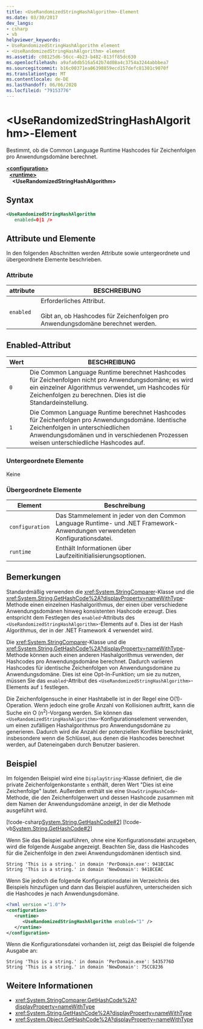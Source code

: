 ```yaml
---
title: <UseRandomizedStringHashAlgorithm>-Element
ms.date: 03/30/2017
dev_langs:
- csharp
- vb
helpviewer_keywords:
- UseRandomizedStringHashAlgorithm element
- <UseRandomizedStringHashAlgorithm> element
ms.assetid: c08125d6-56cc-4b23-b482-813ff85dc630
ms.openlocfilehash: a9afa0db516a542b74d08a4c3754a3244abbbea7
ms.sourcegitcommit: b16c00371ea06398859ecd157defc81301c9070f
ms.translationtype: MT
ms.contentlocale: de-DE
ms.lasthandoff: 06/06/2020
ms.locfileid: "79153776"
---
```

# <a name="userandomizedstringhashalgorithm-element"></a>\<UseRandomizedStringHashAlgorithm>-Element
Bestimmt, ob die Common Language Runtime Hashcodes für Zeichenfolgen pro Anwendungsdomäne berechnet.  
  
[**\<configuration>**](../configuration-element.md)\
&nbsp;&nbsp;[**\<runtime>**](runtime-element.md)\
&nbsp;&nbsp;&nbsp;&nbsp;**\<UseRandomizedStringHashAlgorithm>**  
  
## <a name="syntax"></a>Syntax  
  
```xml  
<UseRandomizedStringHashAlgorithm
   enabled=0|1 />  
```  
  
## <a name="attributes-and-elements"></a>Attribute und Elemente  
 In den folgenden Abschnitten werden Attribute sowie untergeordnete und übergeordnete Elemente beschrieben.  
  
### <a name="attributes"></a>Attribute  
  
|attribute|BESCHREIBUNG|  
|---------------|-----------------|  
|`enabled`|Erforderliches Attribut.<br /><br /> Gibt an, ob Hashcodes für Zeichenfolgen pro Anwendungsdomäne berechnet werden.|  
  
## <a name="enabled-attribute"></a>Enabled-Attribut  
  
|Wert|BESCHREIBUNG|  
|-----------|-----------------|  
|`0`|Die Common Language Runtime berechnet Hashcodes für Zeichenfolgen nicht pro Anwendungsdomäne; es wird ein einzelner Algorithmus verwendet, um Hashcodes für Zeichenfolgen zu berechnen. Dies ist die Standardeinstellung.|  
|`1`|Die Common Language Runtime berechnet Hashcodes für Zeichenfolgen pro Anwendungsdomäne. Identische Zeichenfolgen in unterschiedlichen Anwendungsdomänen und in verschiedenen Prozessen weisen unterschiedliche Hashcodes auf.|  
  
### <a name="child-elements"></a>Untergeordnete Elemente  
 Keine  
  
### <a name="parent-elements"></a>Übergeordnete Elemente  
  
|Element|Beschreibung|  
|-------------|-----------------|  
|`configuration`|Das Stammelement in jeder von den Common Language Runtime- und .NET Framework-Anwendungen verwendeten Konfigurationsdatei.|  
|`runtime`|Enthält Informationen über Laufzeitinitialisierungsoptionen.|  
  
## <a name="remarks"></a>Bemerkungen  
 Standardmäßig verwenden die <xref:System.StringComparer>-Klasse und die <xref:System.String.GetHashCode%2A?displayProperty=nameWithType>-Methode einen einzelnen Hashalgorithmus, der einen über verschiedene Anwendungsdomänen hinweg konsistenten Hashcode erzeugt. Dies entspricht dem Festlegen des `enabled`-Attributs des `<UseRandomizedStringHashAlgorithm>`-Elements auf `0`. Dies ist der Hash Algorithmus, der in der .NET Framework 4 verwendet wird.  
  
 Die <xref:System.StringComparer>-Klasse und die <xref:System.String.GetHashCode%2A?displayProperty=nameWithType>-Methode können auch einen anderen Hashalgorithmus verwenden, der Hashcodes pro Anwendungsdomäne berechnet. Dadurch variieren Hashcodes für identische Zeichenfolgen von Anwendungsdomäne zu Anwendungsdomäne. Dies ist eine Opt-In-Funktion; um sie zu nutzen, müssen Sie das `enabled`-Attribut des `<UseRandomizedStringHashAlgorithm>`-Elements auf `1` festlegen.  
  
 Die Zeichenfolgensuche in einer Hashtabelle ist in der Regel eine O(1)-Operation. Wenn jedoch eine große Anzahl von Kollisionen auftritt, kann die Suche ein O (n<sup>2</sup>)-Vorgang werden. Sie können das `<UseRandomizedStringHashAlgorithm>`-Konfigurationselement verwenden, um einen zufälligen Hashalgorithmus pro Anwendungsdomäne zu generieren. Dadurch wird die Anzahl der potenziellen Konflikte beschränkt, insbesondere wenn die Schlüssel, aus denen die Hashcodes berechnet werden, auf Dateneingaben durch Benutzer basieren.  
  
## <a name="example"></a>Beispiel  
 Im folgenden Beispiel wird eine `DisplayString`-Klasse definiert, die die private Zeichenfolgenkonstante `s` enthält, deren Wert "Dies ist eine Zeichenfolge" lautet. Außerdem enthält sie eine `ShowStringHashCode`-Methode, die den Zeichenfolgenwert und dessen Hashcode zusammen mit dem Namen der Anwendungsdomäne anzeigt, in der die Methode ausgeführt wird.  
  
 [!code-csharp[System.String.GetHashCode#2](../../../../../samples/snippets/csharp/VS_Snippets_CLR_System/system.String.GetHashCode/CS/perdomain.cs#2)]
 [!code-vb[System.String.GetHashCode#2](../../../../../samples/snippets/visualbasic/VS_Snippets_CLR_System/system.String.GetHashCode/VB/perdomain.vb#2)]  
  
 Wenn Sie das Beispiel ausführen, ohne eine Konfigurationsdatei anzugeben, wird die folgende Ausgabe angezeigt. Beachten Sie, dass die Hashcodes für die Zeichenfolge in den zwei Anwendungsdomänen identisch sind.  
  
```console
String 'This is a string.' in domain 'PerDomain.exe': 941BCEAC  
String 'This is a string.' in domain 'NewDomain': 941BCEAC  
```  
  
 Wenn Sie jedoch die folgende Konfigurationsdatei im Verzeichnis des Beispiels hinzufügen und dann das Beispiel ausführen, unterscheiden sich die Hashcodes je nach Anwendungsdomäne.  
  
```xml  
<?xml version ="1.0"?>  
<configuration>  
   <runtime>  
      <UseRandomizedStringHashAlgorithm enabled="1" />  
   </runtime>  
</configuration>  
```  
  
 Wenn die Konfigurationsdatei vorhanden ist, zeigt das Beispiel die folgende Ausgabe an:  
  
```console
String 'This is a string.' in domain 'PerDomain.exe': 5435776D  
String 'This is a string.' in domain 'NewDomain': 75CC8236  
```  
  
## <a name="see-also"></a>Weitere Informationen

- <xref:System.StringComparer.GetHashCode%2A?displayProperty=nameWithType>
- <xref:System.String.GetHashCode%2A?displayProperty=nameWithType>
- <xref:System.Object.GetHashCode%2A?displayProperty=nameWithType>
